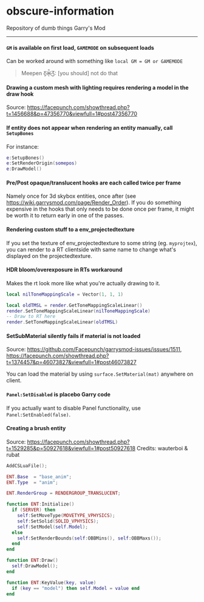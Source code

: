 # obscure-information
Repository of dumb things Garry's Mod

----

#### `GM` is available on first load, `GAMEMODE` on subsequent loads
Can be worked around with something like `local GM = GM or GAMEMODE`

> Meepen Ƹ̵̡Ӝ̵̨̄Ʒ: [you should] not do that

#### Drawing a custom mesh with lighting requires rendering a model in the draw hook
Source: https://facepunch.com/showthread.php?t=1456688&p=47356770&viewfull=1#post47356770

#### If entity does not appear when rendering an entity manually, call `SetupBones` 
For instance:
```lua
e:SetupBones()
e:SetRenderOrigin(somepos)
e:DrawModel()
```

#### Pre/Post opaque/translucent hooks are each called twice per frame
Namely once for 3d skybox entities, once after (see https://wiki.garrysmod.com/page/Render_Order).
If you do something expensive in the hooks that only needs to be done once per frame, it might be worth it to return early in one of the passes.

#### Rendering custom stuff to a env_projectedtexture
If you set the texture of env_projectedtexture to some string (eg. `myprojtex`), you can render to a RT clientside with same name to change what's displayed on the projectedtexture.

#### HDR bloom/overexposure in RTs workaround
Makes the rt look more like what you're actually drawing to it.
```lua
local nilToneMappingScale = Vector(1, 1, 1)
```
```lua
local oldTMSL = render.GetToneMappingScaleLinear()
render.SetToneMappingScaleLinear(nilToneMappingScale)
-- Draw to RT here
render.SetToneMappingScaleLinear(oldTMSL)
```

#### SetSubMaterial silently fails if material is not loaded
Source: https://github.com/Facepunch/garrysmod-issues/issues/1511, https://facepunch.com/showthread.php?t=1374457&p=46073827&viewfull=1#post46073827

You can load the material by using `surface.SetMaterial(mat)` anywhere on client.

#### `Panel:SetDisabled` is placebo Garry code
If you actually want to disable Panel functionality, use `Panel:SetEnabled(false)`.

#### Creating a brush entity
Source: https://facepunch.com/showthread.php?t=1529285&p=50927618&viewfull=1#post50927618
Credits: wauterboi & rubat
```lua
AddCSLuaFile();

ENT.Base  = "base_anim";
ENT.Type  = "anim";

ENT.RenderGroup = RENDERGROUP_TRANSLUCENT;

function ENT:Initialize()
  if (SERVER) then
    self:SetMoveType(MOVETYPE_VPHYSICS);
    self:SetSolid(SOLID_VPHYSICS);
    self:SetModel(self.Model);
  else
    self:SetRenderBounds(self:OBBMins(), self:OBBMaxs());
  end
end

function ENT:Draw()
  self:DrawModel();
end

function ENT:KeyValue(key, value)
  if (key == "model") then self.Model = value end
end
```
